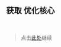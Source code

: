 ## 获取 优化核心

<br />

> 点击[此处](https://github.com/SIRT43/REmk_Optimization-Core/releases/download/1.20.1/Optimization-Core-1.20.1_glerror1.0.0-01a_fabric_radical.zip)继续